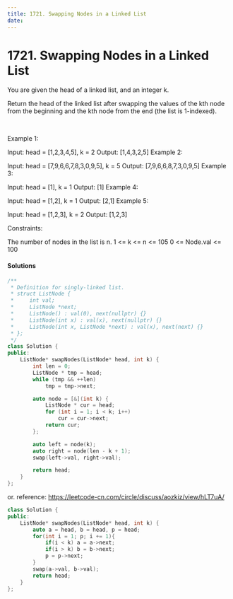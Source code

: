 ```yaml
---
title: 1721. Swapping Nodes in a Linked List
date:
---
```


# 1721. Swapping Nodes in a Linked List

You are given the head of a linked list, and an integer k.

Return the head of the linked list after swapping the values of the kth node from the beginning and the kth node from the end (the list is 1-indexed).

 

Example 1:


Input: head = [1,2,3,4,5], k = 2
Output: [1,4,3,2,5]
Example 2:

Input: head = [7,9,6,6,7,8,3,0,9,5], k = 5
Output: [7,9,6,6,8,7,3,0,9,5]
Example 3:

Input: head = [1], k = 1
Output: [1]
Example 4:

Input: head = [1,2], k = 1
Output: [2,1]
Example 5:

Input: head = [1,2,3], k = 2
Output: [1,2,3]
 

Constraints:

The number of nodes in the list is n.
1 <= k <= n <= 105
0 <= Node.val <= 100


#### Solutions

```c++
/**
 * Definition for singly-linked list.
 * struct ListNode {
 *     int val;
 *     ListNode *next;
 *     ListNode() : val(0), next(nullptr) {}
 *     ListNode(int x) : val(x), next(nullptr) {}
 *     ListNode(int x, ListNode *next) : val(x), next(next) {}
 * };
 */
class Solution {
public:
    ListNode* swapNodes(ListNode* head, int k) {
        int len = 0;
        ListNode * tmp = head;
        while (tmp && ++len)
            tmp = tmp->next;

        auto node = [&](int k) {
            ListNode * cur = head;
            for (int i = 1; i < k; i++)
                cur = cur->next;
            return cur;
        };

        auto left = node(k);
        auto right = node(len - k + 1);
        swap(left->val, right->val);

        return head;
    }
};
```

or. reference: https://leetcode-cn.com/circle/discuss/aozkiz/view/hLT7uA/

```c++
class Solution {
public:
    ListNode* swapNodes(ListNode* head, int k) {
        auto a = head, b = head, p = head;
        for(int i = 1; p; i += 1){
            if(i < k) a = a->next;
            if(i > k) b = b->next;
            p = p->next;
        }
        swap(a->val, b->val);
        return head;
    }
};
```